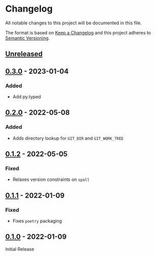 Changelog
=========
All notable changes to this project will be documented in this file.

The format is based on [Keep a Changelog](http://keepachangelog.com/en/1.0.0/)
and this project adheres to [Semantic Versioning](http://semver.org/spec/v2.0.0.html).

[Unreleased](https://github.com/jshwi/gitspy/compare/v0.3.0...HEAD)
------------------------------------------------------------------------

[0.3.0](https://github.com/jshwi/gitspy/releases/tag/v0.3.0) - 2023-01-04
------------------------------------------------------------------------
### Added
- Add py.typed

[0.2.0](https://github.com/jshwi/gitspy/releases/tag/v0.2.0) - 2022-05-08
------------------------------------------------------------------------
### Added
- Adds directory lookup for `GIT_DIR` and `GIT_WORK_TREE`

[0.1.2](https://github.com/jshwi/gitspy/releases/tag/v0.1.2) - 2022-05-05
------------------------------------------------------------------------
### Fixed
- Relaxes version constraints on `spall`

[0.1.1](https://github.com/jshwi/gitspy/releases/tag/v0.1.1) - 2022-01-09
------------------------------------------------------------------------
### Fixed
- Fixes `poetry` packaging

[0.1.0](https://github.com/jshwi/gitspy/releases/tag/v0.1.0) - 2022-01-09
------------------------------------------------------------------------
Initial Release
